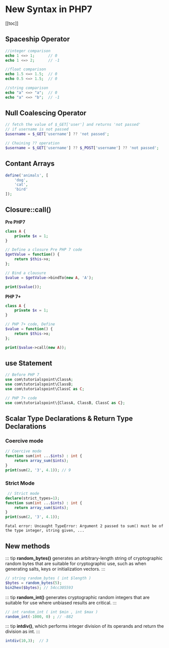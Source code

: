 # New Syntax in PHP7

[[toc]]

## Spaceship Operator

```php
//integer comparison
echo 1 <=> 1;      // 0
echo 1 <=> 2;      // -1

//float comparison
echo 1.5 <=> 1.5;  // 0
echo 0.5 <=> 1.5;  // 0

//string comparison
echo "a" <=> "a";  // 0
echo "a" <=> "b";  // -1
```

## Null Coalescing Operator

```php
// fetch the value of $_GET['user'] and returns 'not passed'
// if username is not passed
$username = $_GET['username'] ?? 'not passed';

// Chaining ?? operation
$username = $_GET['username'] ?? $_POST['username'] ?? 'not passed';
```


## Contant Arrays

```php
define('animals', [
    'dog',
    'cat',
    'bird'
]);
```


## Closure::call()
**Pre PHP7**

```php
class A {
    private $x = 1;
}

// Define a closure Pre PHP 7 code
$getValue = function() {
    return $this->x;
};

// Bind a clousure
$value = $getValue->bindTo(new A, 'A'); 

print($value());
```

**PHP 7+**

```php
class A {
    private $x = 1;
}

// PHP 7+ code, Define
$value = function() {
    return $this->x;
};

print($value->call(new A));
```

## use Statement

```php
// Before PHP 7
use com\tutorialspoint\ClassA;
use com\tutorialspoint\ClassB;
use com\tutorialspoint\ClassC as C;

// PHP 7+ code
use com\tutorialspoint\{ClassA, ClassB, ClassC as C};
```

## Scalar Type Declarations & Return Type Declarations

### Coercive mode
```php
// Coercive mode
function sum(int ...$ints) : int {
    return array_sum($ints);
}
print(sum(2, '3', 4.1)); // 9
```

### Strict Mode
```php
 // Strict mode
declare(strict_types=1);
function sum(int ...$ints) : int {
    return array_sum($ints);
}
print(sum(2, '3', 4.1));
```

```
Fatal error: Uncaught TypeError: Argument 2 passed to sum() must be of the type integer, string given, ...
```

## New methods

::: tip
**random_bytes()** generates an arbitrary-length string of cryptographic random bytes that are suitable for cryptographic use, such as when generating salts, keys or initialization vectors.
:::

```php
// string random_bytes ( int $length )
$bytes = random_bytes(5);
bin2hex($bytes); // 54cc305593
```

::: tip
**random_int()** generates cryptographic random integers that are suitable for use where unbiased results are critical.
:::

```php
// int random_int ( int $min , int $max )
random_int(-1000, 0) ; // -882
```

::: tip
**intdiv()**, which performs integer division of its operands and return the division as int.
:::

```php
intdiv(10,3);  // 3
```
